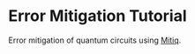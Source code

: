 # Error Mitigation Tutorial
 Error mitigation of quantum circuits using [Mitiq](https://github.com/unitaryfund/mitiq).

